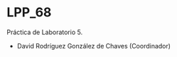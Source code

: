 <h1>LPP_68</h1>
Práctica de Laboratorio 5.
<ul>
<li>David Rodríguez González de Chaves (Coordinador)</li>